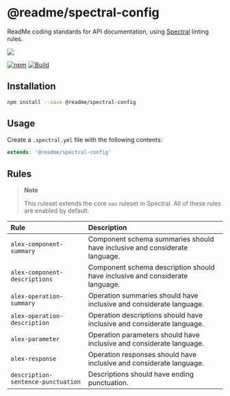 # @readme/spectral-config

ReadMe coding standards for API documentation, using [Spectral](https://github.com/stoplightio/spectral) linting rules.

[![](https://d3vv6lp55qjaqc.cloudfront.net/items/1M3C3j0I0s0j3T362344/Untitled-2.png)](https://readme.io)

[![npm](https://img.shields.io/npm/v/@readme/spectral-config)](https://npm.im/@readme/spectral-config) [![Build](https://github.com/readmeio/standards/workflows/CI/badge.svg)](https://github.com/readmeio/standards)

## Installation

```sh
npm install --save @readme/spectral-config
```

## Usage

Create a `.spectral.yml` file with the following contents:

```js
extends: '@readme/spectral-config'
```

## Rules

> **Note**
>
> This ruleset extends the core `oas` ruleset in Spectral. All of these rules are enabled by default.

| Rule | Description |
| :--- | :--- |
| `alex-component-summary` | Component schema summaries should have inclusive and considerate language. |
| `alex-component-descriptions` | Component schema description should have inclusive and considerate language. |
| `alex-operation-summary` | Operation summaries should have inclusive and considerate language. |
| `alex-operation-description` | Operation descriptions should have inclusive and considerate language.|
| `alex-parameter` | Operation parameters should have inclusive and considerate language. |
| `alex-response` | Operation responses should have inclusive and considerate language. |
| `description-sentence-punctuation` | Descriptions should have ending punctuation. |
